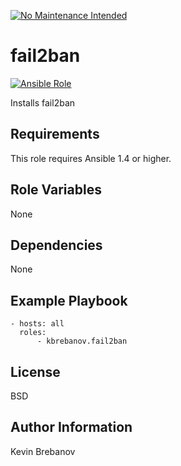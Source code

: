 [![No Maintenance Intended](http://unmaintained.tech/badge.svg)](http://unmaintained.tech/)

fail2ban
=========

[![Ansible Role](https://img.shields.io/ansible/role/5677.svg)](https://galaxy.ansible.com/list#/roles/5677)

Installs fail2ban

Requirements
------------

This role requires Ansible 1.4 or higher.

Role Variables
--------------

None

Dependencies
------------

None

Example Playbook
----------------

```
- hosts: all
  roles:
      - kbrebanov.fail2ban
```

License
-------

BSD

Author Information
------------------

Kevin Brebanov
